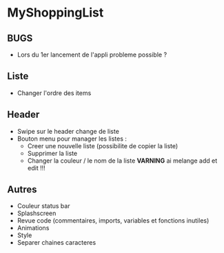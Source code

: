 MyShoppingList
==============

BUGS
----

* Lors du 1er lancement de l'appli probleme possible ?

Liste
-----

* Changer l'ordre des items

Header
------

* Swipe sur le header change de liste
* Bouton menu pour manager les listes :
  * Creer une nouvelle liste (possibilite de copier la liste)
  * Supprimer la liste
  * Changer la couleur / le nom de la liste **VARNING** ai melange add et edit !!!

Autres
------

* Couleur status bar
* Splashscreen
* Revue code (commentaires, imports, variables et fonctions inutiles)
* Animations
* Style
* Separer chaines caracteres
